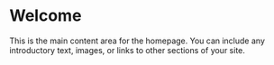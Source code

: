 # Welcome

This is the main content area for the homepage. You can include any introductory text, images, or links to other sections of your site.